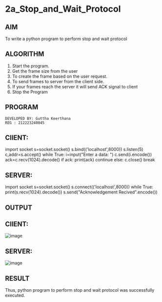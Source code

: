 # 2a_Stop_and_Wait_Protocol
## AIM 
To write a python program to perform stop and wait protocol
## ALGORITHM
1. Start the program.
2. Get the frame size from the user
3. To create the frame based on the user request.
4. To send frames to server from the client side.
5. If your frames reach the server it will send ACK signal to client
6. Stop the Program
## PROGRAM
```
DEVELOPED BY: Guttha Keerthana
REG : 212223240045
```
## ClIENT:
import socket
s=socket.socket()
s.bind(('localhost',8000))
s.listen(5)
c,addr=s.accept()
while True:
i=input("Enter a data: ")
c.send(i.encode())
ack=c.recv(1024).decode()
if ack:
print(ack)
continue
else:
c.close()
break
## SERVER:
import socket
s=socket.socket()
s.connect(('localhost',8000))
while True:
 print(s.recv(1024).decode())
 s.send("Acknowledgement Recived".encode())

## OUTPUT


## ClIENT:
![image](https://github.com/user-attachments/assets/3441b197-7542-4a86-b873-841deef2a48c)



## SERVER:
![image](https://github.com/user-attachments/assets/3dc977c5-8a3c-4519-a5b4-ef3815f4d63c)

## RESULT
Thus, python program to perform stop and wait protocol was successfully executed.
